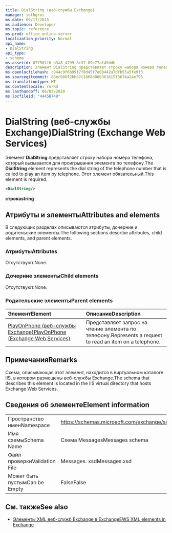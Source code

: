 ```yaml
---
title: DialString (веб-службы Exchange)
manager: sethgros
ms.date: 09/17/2015
ms.audience: Developer
ms.topic: reference
ms.prod: office-online-server
localization_priority: Normal
api_name:
- DialString
api_type:
- schema
ms.assetid: 077501f6-b3a8-4799-8c37-09e77af49ddb
description: Элемент DialString представляет строку набора номера телефона, который вызывается для проигрывания элемента по телефону. Этот элемент обязательный.
ms.openlocfilehash: c944c9f6b99f7f8d45f7e08442a7dfb55a5fe9f3
ms.sourcegitcommit: 88ec988f2bb67c1866d06b361615f3674a24e795
ms.translationtype: MT
ms.contentlocale: ru-RU
ms.lasthandoff: 06/03/2020
ms.locfileid: "44458749"
---
```

# <a name="dialstring-exchange-web-services"></a><span data-ttu-id="6c993-104">DialString (веб-службы Exchange)</span><span class="sxs-lookup"><span data-stu-id="6c993-104">DialString (Exchange Web Services)</span></span>

<span data-ttu-id="6c993-105">Элемент **DialString** представляет строку набора номера телефона, который вызывается для проигрывания элемента по телефону.</span><span class="sxs-lookup"><span data-stu-id="6c993-105">The **DialString** element represents the dial string of the telephone number that is called to play an item by telephone.</span></span> <span data-ttu-id="6c993-106">Этот элемент обязательный.</span><span class="sxs-lookup"><span data-stu-id="6c993-106">This element is required.</span></span> 
  
```xml
<DialString/>
```

 <span data-ttu-id="6c993-107">**строка**</span><span class="sxs-lookup"><span data-stu-id="6c993-107">**string**</span></span>
## <a name="attributes-and-elements"></a><span data-ttu-id="6c993-108">Атрибуты и элементы</span><span class="sxs-lookup"><span data-stu-id="6c993-108">Attributes and elements</span></span>

<span data-ttu-id="6c993-109">В следующих разделах описываются атрибуты, дочерние и родительские элементы.</span><span class="sxs-lookup"><span data-stu-id="6c993-109">The following sections describe attributes, child elements, and parent elements.</span></span>
  
### <a name="attributes"></a><span data-ttu-id="6c993-110">Атрибуты</span><span class="sxs-lookup"><span data-stu-id="6c993-110">Attributes</span></span>

<span data-ttu-id="6c993-111">Отсутствуют.</span><span class="sxs-lookup"><span data-stu-id="6c993-111">None.</span></span>
  
### <a name="child-elements"></a><span data-ttu-id="6c993-112">Дочерние элементы</span><span class="sxs-lookup"><span data-stu-id="6c993-112">Child elements</span></span>

<span data-ttu-id="6c993-113">Отсутствуют.</span><span class="sxs-lookup"><span data-stu-id="6c993-113">None.</span></span>
  
### <a name="parent-elements"></a><span data-ttu-id="6c993-114">Родительские элементы</span><span class="sxs-lookup"><span data-stu-id="6c993-114">Parent elements</span></span>

|<span data-ttu-id="6c993-115">**Элемент**</span><span class="sxs-lookup"><span data-stu-id="6c993-115">**Element**</span></span>|<span data-ttu-id="6c993-116">**Описание**</span><span class="sxs-lookup"><span data-stu-id="6c993-116">**Description**</span></span>|
|:-----|:-----|
|[<span data-ttu-id="6c993-117">PlayOnPhone (веб-службы Exchange)</span><span class="sxs-lookup"><span data-stu-id="6c993-117">PlayOnPhone (Exchange Web Services)</span></span>](playonphone-exchange-web-services.md) <br/> |<span data-ttu-id="6c993-118">Представляет запрос на чтение элемента по телефону.</span><span class="sxs-lookup"><span data-stu-id="6c993-118">Represents a request to read an item on a telephone.</span></span>  <br/> |
   
## <a name="remarks"></a><span data-ttu-id="6c993-119">Примечания</span><span class="sxs-lookup"><span data-stu-id="6c993-119">Remarks</span></span>

<span data-ttu-id="6c993-120">Схема, описывающая этот элемент, находится в виртуальном каталоге IIS, в котором размещены веб-службы Exchange.</span><span class="sxs-lookup"><span data-stu-id="6c993-120">The schema that describes this element is located in the IIS virtual directory that hosts Exchange Web Services.</span></span>
  
## <a name="element-information"></a><span data-ttu-id="6c993-121">Сведения об элементе</span><span class="sxs-lookup"><span data-stu-id="6c993-121">Element information</span></span>

|||
|:-----|:-----|
|<span data-ttu-id="6c993-122">Пространство имен</span><span class="sxs-lookup"><span data-stu-id="6c993-122">Namespace</span></span>  <br/> |https://schemas.microsoft.com/exchange/services/2006/messages  <br/> |
|<span data-ttu-id="6c993-123">Имя схемы</span><span class="sxs-lookup"><span data-stu-id="6c993-123">Schema Name</span></span>  <br/> |<span data-ttu-id="6c993-124">Схема Messages</span><span class="sxs-lookup"><span data-stu-id="6c993-124">Messages schema</span></span>  <br/> |
|<span data-ttu-id="6c993-125">Файл проверки</span><span class="sxs-lookup"><span data-stu-id="6c993-125">Validation File</span></span>  <br/> |<span data-ttu-id="6c993-126">Messages. xsd</span><span class="sxs-lookup"><span data-stu-id="6c993-126">Messages.xsd</span></span>  <br/> |
|<span data-ttu-id="6c993-127">Может быть пустым</span><span class="sxs-lookup"><span data-stu-id="6c993-127">Can be Empty</span></span>  <br/> |<span data-ttu-id="6c993-128">False</span><span class="sxs-lookup"><span data-stu-id="6c993-128">False</span></span>  <br/> |
   
## <a name="see-also"></a><span data-ttu-id="6c993-129">См. также</span><span class="sxs-lookup"><span data-stu-id="6c993-129">See also</span></span>

- [<span data-ttu-id="6c993-130">Элементы XML веб-служб Exchange в Exchange</span><span class="sxs-lookup"><span data-stu-id="6c993-130">EWS XML elements in Exchange</span></span>](ews-xml-elements-in-exchange.md)

